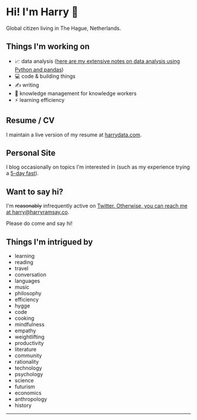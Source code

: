 # Hi! I'm Harry 👋

Global citizen living in The Hague, Netherlands.

## Things I'm working on

- 📈 data analysis ([here are my extensive notes on data analysis using Python and pandas](https://github.com/harryramsay/data-analysis-cheatsheets/blob/main/data-analysis-with-python.md))
- 💻 code & building things
- ✍️ writing
- 🧠 knowledge management for knowledge workers
- ⚡️ learning efficiency

## Resume / CV

I maintain a live version of my resume at <a href="https://harrydata.com/" target="_blank">harrydata.com</a>.


## Personal Site

I blog occasionally on topics I'm interested in (such as my experience trying a [5-day fast](https://www.harryramsay.co/5-day-fast)).

## Want to say hi?

I'm ~~reasonably~~ infrequently active on <a href="https://twitter.com/harry_ramsay">Twitter.
Otherwise, you can reach me at harry@harryramsay.co.

Please do come and say hi!

## Things I'm intrigued by

- learning
- reading
- travel
- conversation
- languages
- music
- philosophy
- efficiency
- hygge
- code
- cooking
- mindfulness
- empathy
- weightlifting
- productivity
- literature
- community
- rationality
- technology
- psychology
- science
- futurism
- economics
- anthropology
- history

---


<!---
harryramsay/harryramsay is a ✨ special ✨ repository because its `README.md` (this file) appears on your GitHub profile.
You can click the Preview link to take a look at your changes.
--->
